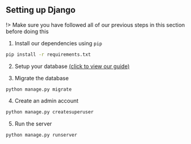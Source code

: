 ## Setting up Django

!> Make sure you have followed all of our previous steps in this section before doing this

1. Install our dependencies using `pip`

```bash
pip install -r requirements.txt
```

2. Setup your database [(click to view our guide)](getting-setup/other-environments/database)

3. Migrate the database

```shell
python manage.py migrate
```

4. Create an admin account

```bash
python manage.py createsuperuser
```

5. Run the server

```bash
python manage.py runserver
```